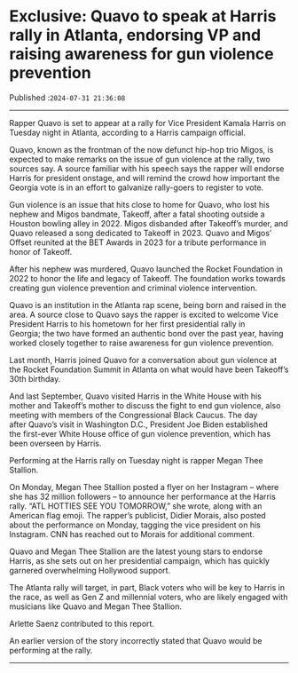 # Exclusive: Quavo to speak at Harris rally in Atlanta, endorsing VP and raising awareness for gun violence prevention

Published :`2024-07-31 21:36:08`

---

Rapper Quavo is set to appear at a rally for Vice President Kamala Harris on Tuesday night in Atlanta, according to a Harris campaign official.

Quavo, known as the frontman of the now defunct hip-hop trio Migos, is expected to make remarks on the issue of gun violence at the rally, two sources say. A source familiar with his speech says the rapper will endorse Harris for president onstage, and will remind the crowd how important the Georgia vote is in an effort to galvanize rally-goers to register to vote.

Gun violence is an issue that hits close to home for Quavo, who lost his nephew and Migos bandmate, Takeoff, after a fatal shooting outside a Houston bowling alley in 2022. Migos disbanded after Takeoff’s murder, and Quavo released a song dedicated to Takeoff in 2023. Quavo and Migos’ Offset reunited at the BET Awards in 2023 for a tribute performance in honor of Takeoff.

After his nephew was murdered, Quavo launched the Rocket Foundation in 2022 to honor the life and legacy of Takeoff. The foundation works towards creating gun violence prevention and criminal violence intervention.

Quavo is an institution in the Atlanta rap scene, being born and raised in the area. A source close to Quavo says the rapper is excited to welcome Vice President Harris to his hometown for her first presidential rally in Georgia; the two have formed an authentic bond over the past year, having worked closely together to raise awareness for gun violence prevention.

Last month, Harris joined Quavo for a conversation about gun violence at the Rocket Foundation Summit in Atlanta on what would have been Takeoff’s 30th birthday.

And last September, Quavo visited Harris in the White House with his mother and Takeoff’s mother to discuss the fight to end gun violence, also meeting with members of the Congressional Black Caucus. The day after Quavo’s visit in Washington D.C., President Joe Biden established the first-ever White House office of gun violence prevention, which has been overseen by Harris.

Performing at the Harris rally on Tuesday night is rapper Megan Thee Stallion.

On Monday, Megan Thee Stallion posted a flyer on her Instagram – where she has 32 million followers – to announce her performance at the Harris rally. “ATL HOTTIES SEE YOU TOMORROW,” she wrote, along with an American flag emoji. The rapper’s publicist, Didier Morais, also posted about the performance on Monday, tagging the vice president on his Instagram. CNN has reached out to Morais for additional comment.

Quavo and Megan Thee Stallion are the latest young stars to endorse Harris, as she sets out on her presidential campaign, which has quickly garnered overwhelming Hollywood support.

The Atlanta rally will target, in part, Black voters who will be key to Harris in the race, as well as Gen Z and millennial voters, who are likely engaged with musicians like Quavo and Megan Thee Stallion.

Arlette Saenz contributed to this report.

An earlier version of the story incorrectly stated that Quavo would be performing at the rally.

---

